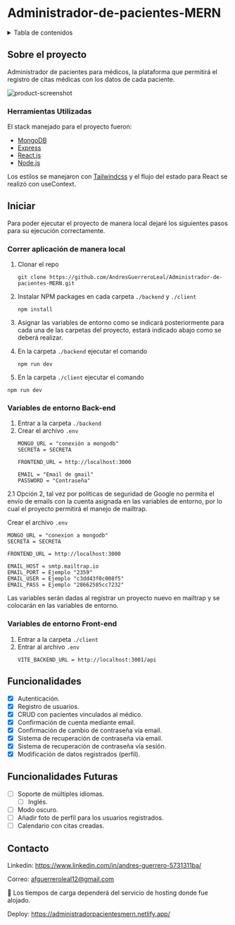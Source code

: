 # Administrador-de-pacientes-MERN

<details>
  <summary>Tabla de contenidos</summary>
  <ol>
    <li>
      <a href="#sobre-el-proyecto">Sobre el proyecto</a>
      <ul>
        <li><a href="#herramientas-utilizadas">Herramientas Utilizadas</a></li>
      </ul>
    </li>
    <li>
      <a href="#iniciar">Iniciar</a>
      <ul>
        <li><a href="#correr-aplicación-de-manera-local">Correr aplicación de manera local </a></li>
        <li><a href="#variables-de-entorno-back-end">Variables de entorno Back-end</a></li>
        <li><a href="#variables-de-entorno-front-end">Variables de entorno Front-end</a></li>
      </ul>
    </li>
    <li><a href="#funcionalidades">Funcionalidades</a></li>
    <li><a href="#funcionalidades-futuras">Funcionalidades Futuras</a></li>
    <li><a href="#contacto">Contacto</a></li>
  </ol>
</details>


## Sobre el proyecto

Administrador de pacientes para médicos, la plataforma que permitirá el registro de citas médicas con los datos de cada paciente.

![product-screenshot](https://i.ibb.co/g3wPDf5/administradospacientes.png)

### Herramientas Utilizadas

El stack manejado para el proyecto fueron:

* [MongoDB](https://docs.mongodb.com/)
* [Express](https://expressjs.com/)
* [React.js](https://reactjs.org/)
* [Node.js](https://nodejs.org/)

Los estilos se manejaron con [Tailwindcss](https://tailwindcss.com/) y el flujo del estado para React se realizó con useContext.

## Iniciar

Para poder ejecutar el proyecto de manera local dejaré los siguientes pasos para su ejecución correctamente.

### Correr aplicación de manera local 

1. Clonar el repo
   ```
   git clone https://github.com/AndresGuerreroLeal/Administrador-de-pacientes-MERN.git
   ```
   
2. Instalar NPM packages en cada carpeta `./backend` y `./client`
   ```
   npm install
   ```
3. Asignar las variables de entorno como se indicará posteriormente para cada una de las carpetas del proyecto, estará indicado abajo como se deberá realizar.

4. En la carpeta `./backend` ejecutar el comando
   ```
   npm run dev
   ```
   
 5. En la carpeta `./client` ejecutar el comando
   ```
   npm run dev
   ```
   
### Variables de entorno Back-end

1. Entrar a la carpeta `./backend` 
2. Crear el archivo `.env`
   ```
   MONGO_URL = "conexión a mongodb"
   SECRETA = SECRETA

   FRONTEND_URL = http://localhost:3000

   EMAIL = "Email de gmail"
   PASSWORD = "Contraseña"
   ```   
 2.1 Opción 2, tal vez por políticas de seguridad de Google no permita el envío de emails con la cuenta asignada en las variables de entorno, 
 por lo cual el proyecto permitirá el manejo de mailtrap. 
 
  Crear el archivo `.env`
   ```
   MONGO_URL = "conexion a mongodb"
   SECRETA = SECRETA

   FRONTEND_URL = http://localhost:3000

   EMAIL_HOST = smtp.mailtrap.io
   EMAIL_PORT = Ejemplo "2359"
   EMAIL_USER = Ejemplo "c3dd43f0c008f5"
   EMAIL_PASS = Ejemplo "28662585cc7232"
   ```

   Las variables serán dadas al registrar un proyecto nuevo en mailtrap y se colocarán en las variables de entorno.  

### Variables de entorno Front-end

1. Entrar a la carpeta `./client` 
2. Entrar al archivo `.env`
   ```
   VITE_BACKEND_URL = http://localhost:3001/api
   ```   
   
## Funcionalidades

- [x] Autenticación.
- [x] Registro de usuarios.
- [x] CRUD con pacientes vinculados al médico.  
- [x] Confirmación de cuenta mediante email.
- [x] Confirmación de cambio de contraseña vía email.
- [x] Sistema de recuperación de contraseña vía email.
- [x] Sistema de recuperación de contraseña vía sesión.
- [x] Modificación de datos registrados (perfil).

## Funcionalidades Futuras

- [ ] Soporte de múltiples idiomas.
    - [ ] Inglés.
- [ ] Modo oscuro.
- [ ] Añadir foto de perfil para los usuarios registrados.
- [ ] Calendario con citas creadas.

## Contacto

Linkedin: https://www.linkedin.com/in/andres-guerrero-5731311ba/

Correo: afguerreroleal12@gmail.com

📌 Los tiempos de carga dependerá del servicio de hosting donde fue alojado. 

Deploy: https://administradorpacientesmern.netlify.app/


